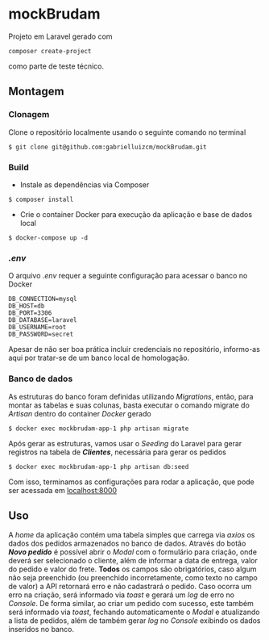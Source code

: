 
# mockBrudam

Projeto em Laravel gerado com 
```console
composer create-project
```
 como parte de teste técnico.

## Montagem
### Clonagem
Clone o repositório localmente usando o seguinte comando no terminal
```console
$ git clone git@github.com:gabrielluizcm/mockBrudam.git
```
### Build 
- Instale as dependências via Composer
```console
$ composer install
```
- Crie o container Docker para execução da aplicação e base de dados local
```console
$ docker-compose up -d
```
### *.env*
O arquivo *.env* requer a seguinte configuração para acessar o banco no Docker
```
DB_CONNECTION=mysql
DB_HOST=db
DB_PORT=3306
DB_DATABASE=laravel
DB_USERNAME=root
DB_PASSWORD=secret
```
Apesar de não ser boa prática incluir credenciais no repositório, informo-as aqui por tratar-se de um banco local de homologação.

### Banco de dados
As estruturas do banco foram definidas utilizando *Migrations*, então, para montar as tabelas e suas colunas, basta executar o comando migrate do *Artisan* dentro do container *Docker* gerado
```console
$ docker exec mockbrudam-app-1 php artisan migrate
```
Após gerar as estruturas, vamos usar o *Seeding* do Laravel para gerar registros na tabela de ***Clientes***, necessária para gerar os pedidos
```console
$ docker exec mockbrudam-app-1 php artisan db:seed
```
Com isso, terminamos as configurações para rodar a aplicação, que pode ser acessada em [localhost:8000](http://localhost:8000)

## Uso
A *home* da aplicação contém uma tabela simples que carrega via *axios* os dados dos pedidos armazenados no banco de dados. 
Através do botão ***Novo pedido*** é possível abrir o *Modal* com o formulário para criação, onde deverá ser selecionado o cliente, além de informar a data de entrega, valor do pedido e valor do frete. **Todos** os campos são obrigatórios, caso algum não seja preenchido (ou preenchido incorretamente, como texto no campo de valor) a API retornará erro e não cadastrará o pedido.
Caso ocorra um erro na criação, será informado via *toast* e gerará um *log* de erro no *Console*. De forma similar, ao criar um pedido com sucesso, este também será informado via *toast*, fechando automaticamente o *Modal* e atualizando a lista de pedidos, além de também gerar *log* no *Console* exibindo os dados inseridos no banco.
